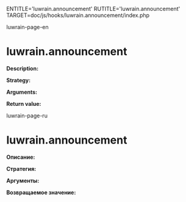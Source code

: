 
ENTITLE='luwrain.announcement'
RUTITLE='luwrain.announcement'
TARGET=doc/js/hooks/luwrain.announcement/index.php

luwrain-page-en

# luwrain.announcement

__Description:__

__Strategy:__

__Arguments:__

__Return value:__


luwrain-page-ru

# luwrain.announcement 

__Описание:__

__Стратегия:__

__Аргументы:__

__Возвращаемое значение:__


